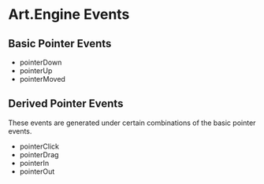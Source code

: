 # Art.Engine Events

## Basic Pointer Events

* pointerDown
* pointerUp
* pointerMoved

## Derived Pointer Events
These events are generated under certain combinations of the basic pointer events.

* pointerClick
* pointerDrag
* pointerIn
* pointerOut